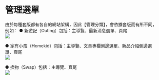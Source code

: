 # 管理選單
由於每種套版都有各自的網站架構，因此【管理分類】，會依據套版而有所不同，例如：
● 新遊記（Outing）包括：主導覽、最新消息選單、頁尾  
![](https://i.imgur.com/XpzBpwp.png)

● 家有小孩（Homekid）包括：主導覽、文章專欄側邊選單、新品介紹側邊選單、頁尾  
![](https://i.imgur.com/k5lKCHv.png)

● 換物（Swap）包括：主導覽、頁尾  
![](https://i.imgur.com/xImO1tm.png)